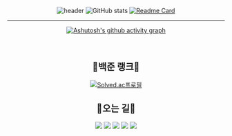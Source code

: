 <div align="center">

  ![header](https://capsule-render.vercel.app/api?type=waving&color=gradient&customColorList=30&height=300&section=header&text=JONGBIN%20&fontSize=70&desc=Hi%20there🖐) 
  ![GitHub stats](https://github-readme-stats.vercel.app/api?username=jongbin26&hide=contribs,issues&theme=default,prs)
  [![Readme Card](https://github-readme-stats.vercel.app/api/pin/?username=jongbin26&repo=coding_test)](https://github.com/anuraghazra/github-readme-stats)
    <hr>
  [![Ashutosh's github activity graph](https://activity-graph.herokuapp.com/graph?username=jongbin26&color=0969da&bg_color=ffffff&title_color=0969da&line=0969da&area_color=0969da@radius=0)](https://github.com/jongbin26/github-readme-activity-graph)
</div>
 
<h2 align="center">🏅백준 랭크🏅</h2>
<div align="center">

  [![Solved.ac프로필](http://mazassumnida.wtf/api/generate_badge?boj=jojongjojong)](https://solved.ac/jojongjojong)
  
</div>

<h2 align="center">🙂오는 길🙂</h2>
<div align="center">
  <a href="https://www.instagram.com/jojong_26/" target="_blank"><img src="https://img.shields.io/badge/instagram-E4405F?style=for-the-badge&logo=Instagram&logoColor=ffffff"/></a>
  <a href="https://www.notion.so/04c09007eaec4e29a7f78f267d53e5f6" target="_blank"><img src="https://img.shields.io/badge/notion-000000?style=for-the-badge&logo=notion&logoColor=ffffff"/></a>
  <a href="https://mail.naver.com/write/popup?srvid=note&to=010jjj@naver.com" target="_blank"><img src="https://img.shields.io/badge/naver-03C75A?style=for-the-badge&logo=notion&logoColor=ffffff"/></a>
  <a href="https://www.facebook.com/profile.php?id=100007820177696" target="_blank"><img src="https://img.shields.io/badge/facebook-1877F2?style=for-the-badge&logo=notion&logoColor=ffffff"/></a>
  <a href="http://qr.kakao.com/talk/Tl0wjmgI4qXMDUJ2nU2DX2qt9Uo-" target="_blank"><img src="https://img.shields.io/badge/KakaoTalk-FFCD00?style=for-the-badge&logo=kakao&logoColor=ffffff"/></a>
</div>
